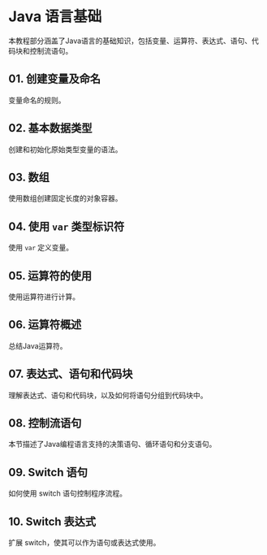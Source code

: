 # Java 语言基础

本教程部分涵盖了Java语言的基础知识，包括变量、运算符、表达式、语句、代码块和控制流语句。

## 01. 创建变量及命名
变量命名的规则。
## 02. 基本数据类型
创建和初始化原始类型变量的语法。
## 03. 数组
使用数组创建固定长度的对象容器。
## 04. 使用 `var` 类型标识符
使用 `var` 定义变量。
## 05. 运算符的使用
使用运算符进行计算。
## 06. 运算符概述
总结Java运算符。
## 07. 表达式、语句和代码块
理解表达式、语句和代码块，以及如何将语句分组到代码块中。
## 08. 控制流语句
本节描述了Java编程语言支持的决策语句、循环语句和分支语句。
## 09. Switch 语句
如何使用 switch 语句控制程序流程。
## 10. Switch 表达式
扩展 switch，使其可以作为语句或表达式使用。